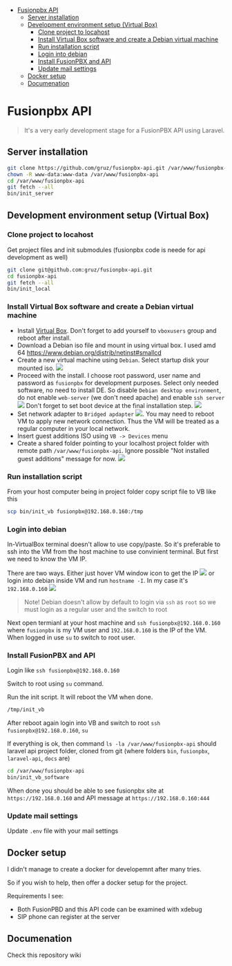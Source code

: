- [Fusionpbx API](#fusionpbx-api)
  - [Server installation](#server-installation)
  - [Development environment setup (Virtual Box)](#development-environment-setup-virtual-box)
    - [Clone project to locahost](#clone-project-to-locahost)
    - [Install Virtual Box software and create a Debian virtual machine](#install-virtual-box-software-and-create-a-debian-virtual-machine)
    - [Run installation script](#run-installation-script)
    - [Login into debian](#login-into-debian)
    - [Install FusionPBX and API](#install-fusionpbx-and-api)
    - [Update mail settings](#update-mail-settings)
  - [Docker setup](#docker-setup)
  - [Documenation](#documenation)


# Fusionpbx API

> It's a very early development stage for a FusionPBX API using Laravel.

## Server installation

```bash
git clone https://github.com/gruz/fusionpbx-api.git /var/www/fusionpbx-api
chown -R www-data:www-data /var/www/fusionpbx-api
cd /var/www/fusionpbx-api
git fetch --all
bin/init_server
```

## Development environment setup (Virtual Box)

### Clone project to locahost

Get project files and init submodules (fusionpbx code is neede for api development as well)

```bash
git clone git@github.com:gruz/fusionpbx-api.git
cd fusionpbx-api
git fetch --all
bin/init_local
```

### Install Virtual Box software and create a Debian virtual machine

* Install [Virtual Box](https://www.virtualbox.org/). Don't forget to add yourself to `vboxusers` group and reboot after install.
* Download a Debian iso file and mount in using virtual box. I used amd 64 https://www.debian.org/distrib/netinst#smallcd
* Create a new virtual machine using `Debian`. Select startup disk your mounted iso. ![](docs/select_iso.png)
* Proceed with the install. I choose root password, user name and password as `fusionpbx` for development purposes. Select only needed software, no need to install DE. So disable `Debian desktop environment`, do not enable `web-server` (we don't need apache) and enable `ssh server` ![](docs/select_software.png) Don't forget to set boot device at the final installation step. ![](docs/select_boot_loader.png)
* Set network adapter to `Bridged apdapter` ![](docs/select_network.png). You may need to reboot VM to apply new network connection. Thus the VM will be treated as a regular computer in your local network.
* Insert guest additions ISO using `VB -> Devices` menu
* Create a shared folder pointing to your localhost project folder with remote path `/var/www/fusionpbx-api`. Ignore possible "Not installed guest additions" message for now. ![](docs/mount_api_folder.png)

### Run installation script
From your host computer being in project folder copy script file to VB like this

```bash
scp bin/init_vb fusionpbx@192.168.0.160:/tmp
```

### Login into debian

In-VirtualBox terminal doesn't allow to use copy/paste. So it's preferable to ssh into the VM from the host machine to use convinient terminal.
But first we need to know the VM IP.

There are two ways. Either just hover VM window icon to get the IP
![](docs/get_ip.png)
or login into debian inside VM and run `hostname -I`.
In my case it's `192.168.0.160`
![](docs/hostname-I.png)

> Note! Debian doesn't allow by default to login via `ssh` as `root`
> so we must login as a regular user and the switch to root

Next open termianl at your host machine and `ssh fusionpbx@192.168.0.160`
where `fusionpbx` is my VM user and `192.168.0.160` is the IP of the VM.
When logged in use `su` to switch to root user.

### Install FusionPBX and API

Login like `ssh fusionpbx@192.168.0.160`

Switch to root using `su` command.

Run the init script. It will reboot the VM when done.

```bash
/tmp/init_vb
```

After reboot again login into VB and switch to root `ssh fusionpbx@192.168.0.160`, `su`

If everything is ok, then command `ls -la /var/www/fusionpbx-api` should laravel api project folder, cloned from git (where folders `bin`, `fusionpbx`, `laravel-api`, `docs` are)

```bash
cd /var/www/fusionpbx-api
bin/init_vb_software
```

When done you should be able to see fusionpbx site at `https://192.168.0.160` and API message at `https://192.168.0.160:444`

### Update mail settings

Update `.env` file with your mail settings

## Docker setup

I didn't manage to create a docker for developemnt after many tries.

So if you wish to help, then offer a docker setup for the project.

Requirements I see:

* Both FusionPBD and this API code can be examined with xdebug
* SIP phone can register at the server
 
## Documenation

Check this repository wiki